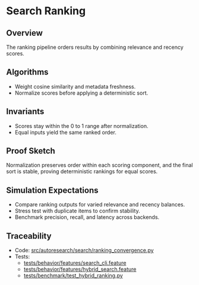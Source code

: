 # Search Ranking

## Overview

The ranking pipeline orders results by combining relevance and recency scores.

## Algorithms

- Weight cosine similarity and metadata freshness.
- Normalize scores before applying a deterministic sort.

## Invariants

- Scores stay within the 0 to 1 range after normalization.
- Equal inputs yield the same ranked order.

## Proof Sketch

Normalization preserves order within each scoring component, and the final sort
is stable, proving deterministic rankings for equal scores.

## Simulation Expectations

- Compare ranking outputs for varied relevance and recency balances.
- Stress test with duplicate items to confirm stability.
- Benchmark precision, recall, and latency across backends.

## Traceability

- Code: [src/autoresearch/search/ranking_convergence.py][m1]
- Tests:
  - [tests/behavior/features/search_cli.feature][t1]
  - [tests/behavior/features/hybrid_search.feature][t2]
  - [tests/benchmark/test_hybrid_ranking.py][t3]

[m1]: ../../src/autoresearch/search/ranking_convergence.py
[t1]: ../../tests/behavior/features/search_cli.feature
[t2]: ../../tests/behavior/features/hybrid_search.feature
[t3]: ../../tests/benchmark/test_hybrid_ranking.py
